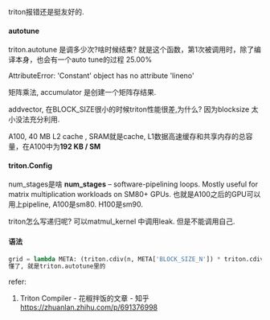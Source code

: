 triton报错还是挺友好的.

#### autotune

triton.autotune 是调多少次?啥时候结束?   就是这个函数，第1次被调用时，除了编译本身，也会有一个auto tune的过程 25.00%

AttributeError: 'Constant' object has no attribute 'lineno'



矩阵乘法, accumulator 是创建一个矩阵存结果. 

addvector, 在BLOCK_SIZE很小的时候triton性能很差,为什么?  因为blocksize 太小没法充分利用. 

A100, 40 MB L2 cache ,  SRAM就是cache, L1数据高速缓存和共享内存的总容量，在A100中为**192 KB / SM**

#### triton.Config 

 num_stages是啥  **num_stages** –  software-pipelining loops. Mostly useful for matrix multiplication workloads on SM80+ GPUs.   也就是A100之后的GPU可以用上pipeline, A100是sm80.  H100是sm90. 

triton怎么写递归呢?  可以matmul_kernel 中调用leak. 但是不能调用自己. 

#### 语法

```python
grid = lambda META: (triton.cdiv(n, META['BLOCK_SIZE_N']) * triton.cdiv(n, META['BLOCK_SIZE_N']), ) # meta是哪里来的? 
懂了, 就是triton.autotune里的
```



refer:

1. Triton Compiler - 花椒拌饭的文章 - 知乎
   https://zhuanlan.zhihu.com/p/691376998

